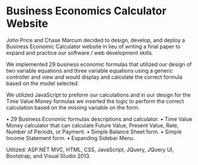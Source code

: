 Business Economics Calculator Website
===

John Price and Chase Marcum decided to design, develop, and deploy a Business Economic Calculator website in lieu of writing a final paper to expand and practice our software / web development skills.

We implemented 29 business economic formulas that utilized our design of two variable equations and three variable equations using a generic controller and view and would display and calculate the correct formula based on the model selected.

We utilized JavaScript to preform our calculations and in our design for the Time Value Money formulas we inserted the logic to perform the correct calculation based on the missing variable on the form.
 
•	29 Business Economic formulas descriptions and calculator.
•	Time Value Money calculator that can calculate Future Value, Present Value, Rate, Number of Periods, or Payment.
•	Simple Balance Sheet form.
•	Simple Income Statement form.
•	Expanding Sidebar Menu.

Utilized: ASP.NET MVC, HTML, CSS, JavaScript, JQuery, JQuery UI, Bootstrap, and Visual Studio 2013.
